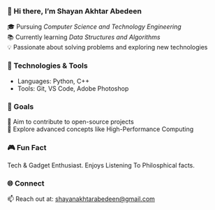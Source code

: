 ### 👋 Hi there, I’m Shayan Akhtar Abedeen  
🎓 Pursuing *Computer Science and Technology Engineering*  
📚 Currently learning *Data Structures and Algorithms*  
💡 Passionate about solving problems and exploring new technologies  

### 🔧 Technologies & Tools  
- Languages: Python, C++  
- Tools: Git, VS Code, Adobe Photoshop  

### 🚀 Goals  
🌟 Aim to contribute to open-source projects  
🌱 Explore advanced concepts like High-Performance Computing  

### 🎮 Fun Fact  
Tech & Gadget Enthusiast. Enjoys Listening To Philosphical facts.

### 🌐 Connect  
📫 Reach out at: shayanakhtarabedeen@gmail.com
